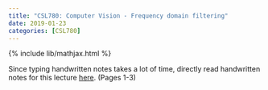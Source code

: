 ```yaml
---
title: "CSL780: Computer Vision - Frequency domain filtering"
date: 2019-01-23
categories: [CSL780]
---
```

{% include lib/mathjax.html %}

Since typing handwritten notes takes a lot of time, directly read handwritten notes for this lecture [here](https://drive.google.com/file/d/1VEHLE6BZOv1IQlgTEZ6z16wsu7WSjAVU/view?usp=sharing). (Pages 1-3)